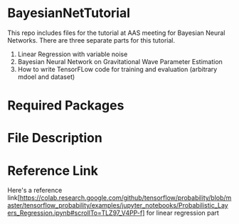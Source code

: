 # BayesianNetTutorial

This repo includes files for the tutorial at AAS meeting for Bayesian Neural Networks. There are three separate parts for this tutorial.
1. Linear Regression with variable noise
2. Bayesian Neural Network on Gravitational Wave Parameter Estimation
3. How to write TensorFLow code for training and evaluation (arbitrary mdoel and dataset)


# Required Packages



# File Description

















# Reference Link

Here's a reference link[https://colab.research.google.com/github/tensorflow/probability/blob/master/tensorflow_probability/examples/jupyter_notebooks/Probabilistic_Layers_Regression.ipynb#scrollTo=TLZ97_V4PP-f] for linear regression part


